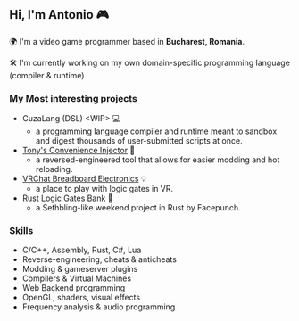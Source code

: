 ## Hi, I'm Antonio 🎮

🌍 I'm a video game programmer based in **Bucharest, Romania**.

🛠️ I'm currently working on my own domain-specific programming language (compiler & runtime)

### My Most interesting projects

+ CuzaLang (DSL) \<WIP\> 💻
  - a programming language compiler and runtime meant to sandbox and digest thousands of user-submitted scripts at once.
+ [Tony's Convenience Injector](https://github.com/antonioganea/tci) 💉
  - a reversed-engineered tool that allows for easier modding and hot reloading.
+ [VRChat Breadboard Electronics](https://www.youtube.com/watch?v=ZMOeGFkdkwo) 💡
  - a place to play with logic gates in VR.
+ [Rust Logic Gates Bank](https://www.youtube.com/watch?v=viVmir-E3ts) 🏦
  - a Sethbling-like weekend project in Rust by Facepunch.

### Skills
+ C/C++, Assembly, Rust, C#, Lua
+ Reverse-engineering, cheats & anticheats
+ Modding & gameserver plugins
+ Compilers & Virtual Machines
+ Web Backend programming
+ OpenGL, shaders, visual effects
+ Frequency analysis & audio programming
